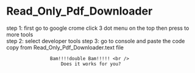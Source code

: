 # Read_Only_Pdf_Downloader
step 1:
		first go to google crome click 3 dot menu on the top then press to more tools<br />
step 2:
		select developer tools
step 3:
		go to console and paste the code copy from Read_Only_Pdf_Downloader.text file<br />

					Bam!!!!double Bam!!!!! <br />
						Does it works for you?
